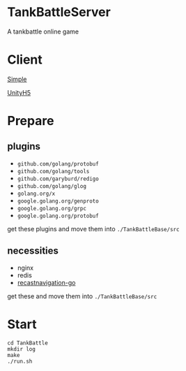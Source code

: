 # TankBattleServer
A tankbattle online game

# Client
[Simple](https://github.com/o0olele/TankBattleH5Client)

[UnityH5](https://github.com/suprecoder/TankBattleClient)

# Prepare
## plugins
  - `github.com/golang/protobuf`
  - `github.com/golang/tools`
  - `github.com/garyburd/redigo`
  - `github.com/golang/glog`
  - `golang.org/x`
  - `google.golang.org/genproto`
  - `google.golang.org/grpc`
  - `google.golang.org/protobuf`

get these plugins and move them into `./TankBattleBase/src`

## necessities
  - nginx
  - redis
  - [recastnavigation-go](https://github.com/fananchong/recastnavigation-go)

get these and move them into `./TankBattleBase/src`

# Start

~~~shell
cd TankBattle
mkdir log
make
./run.sh
~~~

